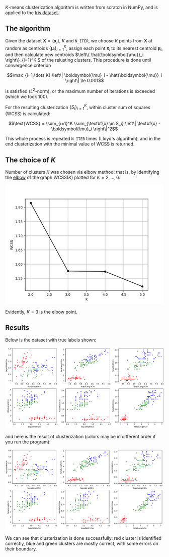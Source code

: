 $`K`$-means clusterization algorithm is written from scratch in NumPy, and is applied to the [Iris dataset](https://en.wikipedia.org/wiki/Iris_flower_data_set). 
## The algorithm
Given the dataset $`\textbf{X} = \left\{ \textbf{x}_i \right\}`$, $`K`$ and `N_ITER`, we choose $`K`$ points from $`\textbf{X}`$ at random as centroids $`\left\{ \boldsymbol{\mu}_i \right\}_{i=1}^K`$, 
assign each point $`\textbf{x}_i`$ to its nearest centroid $`\boldsymbol{\mu}_i`$, and then calculate new centroids $`\left\{ \hat{\boldsymbol{\mu}}_i \right\}_{i=1}^K `$ of the relusting clusters.
This procedure is done until convergence criterion 
```math
\max_{i=1,\dots,K} \left\| \boldsymbol{\mu}_i - \hat{\boldsymbol{\mu}}_i \right\| \le 0.001
```
is satisfied ($`L^2`$-norm), or the maximum number of iterations is exceeded (which we took 100). 

For the resulting clusterization $`\left\{ S_i \right\}_{i=1}^K`$, within cluster sum of squares (WCSS) is calculated:
```math
\text{WCSS} = \sum_{i=1}^K \sum_{\textbf{x} \in S_i} \left\| \textbf{x} - \boldsymbol{\mu}_i \right\|^2
```
This whole process is repeated `N_ITER` times (Lloyd's algorithm), and in the end clusterization with the minimal value of WCSS is returned.
## The choice of $`K`$
Number of clusters $`K`$ was chosen via elbow method: that is, by identifying the [elbow](https://en.wikipedia.org/wiki/Knee_of_a_curve) 
of the graph $`\text{WCSS}(K)`$ plotted for $` K = 2, \dots, 6 `$.

![0](elbow_graph.png)

Evidently, $`K = 3`$ is the elbow point.
## Results
Below is the dataset with true labels shown:

![1](true_labels_graph.png)

and here is the result of clusterization (colors may be in different order if you run the program):

![2](predicted_labels_graph.png)

We can see that clusterization is done successfully: red cluster is identified correctly, blue and green clusters are mostly correct, with some errors
on their boundary.
